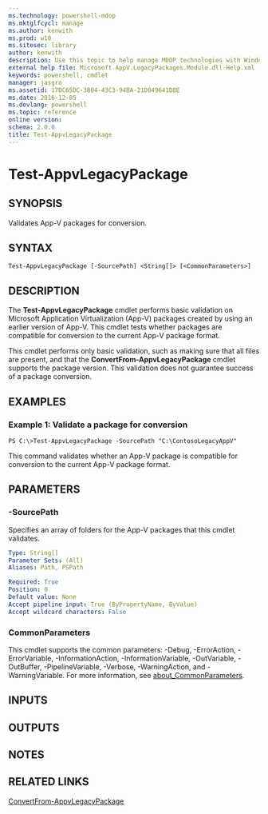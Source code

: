```yaml
---
ms.technology: powershell-mdop
ms.mktglfcycl: manage
ms.author: kenwith
ms.prod: w10
ms.sitesec: library
author: kenwith
description: Use this topic to help manage MDOP technologies with Windows PowerShell.
external help file: Microsoft.AppV.LegacyPackages.Module.dll-Help.xml
keywords: powershell, cmdlet
manager: jasgro 
ms.assetid: 17DC65DC-3B04-43C3-94BA-21D049641D8E
ms.date: 2016-12-05
ms.devlang: powershell
ms.topic: reference
online version: 
schema: 2.0.0
title: Test-AppvLegacyPackage
---
```


# Test-AppvLegacyPackage

## SYNOPSIS
Validates App-V packages for conversion.

## SYNTAX

```
Test-AppvLegacyPackage [-SourcePath] <String[]> [<CommonParameters>]
```

## DESCRIPTION
The **Test-AppvLegacyPackage** cmdlet performs basic validation on Microsoft Application Virtualization (App-V) packages created by using an earlier version of App-V.
This cmdlet tests whether packages are compatible for conversion to the current App-V package format.

This cmdlet performs only basic validation, such as making sure that all files are present, and that the **ConvertFrom-AppvLegacyPackage** cmdlet supports the package version.
This validation does not guarantee success of a package conversion.

## EXAMPLES

### Example 1: Validate a package for conversion
```
PS C:\>Test-AppvLegacyPackage -SourcePath "C:\ContosoLegacyAppV"
```

This command validates whether an App-V package is compatible for conversion to the current App-V package format.

## PARAMETERS

### -SourcePath
Specifies an array of folders for the App-V packages that this cmdlet validates.

```yaml
Type: String[]
Parameter Sets: (All)
Aliases: Path, PSPath

Required: True
Position: 0
Default value: None
Accept pipeline input: True (ByPropertyName, ByValue)
Accept wildcard characters: False
```

### CommonParameters
This cmdlet supports the common parameters: -Debug, -ErrorAction, -ErrorVariable, -InformationAction, -InformationVariable, -OutVariable, -OutBuffer, -PipelineVariable, -Verbose, -WarningAction, and -WarningVariable. For more information, see [about_CommonParameters](http://go.microsoft.com/fwlink/?LinkID=113216).

## INPUTS

## OUTPUTS

## NOTES

## RELATED LINKS

[ConvertFrom-AppvLegacyPackage](./ConvertFrom-AppvLegacyPackage.md)


